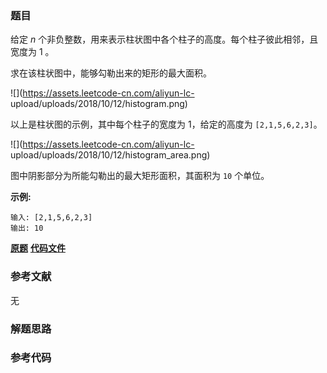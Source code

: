 ### 题目
给定 _n_ 个非负整数，用来表示柱状图中各个柱子的高度。每个柱子彼此相邻，且宽度为 1 。

求在该柱状图中，能够勾勒出来的矩形的最大面积。



![](https://assets.leetcode-cn.com/aliyun-lc-
upload/uploads/2018/10/12/histogram.png)

以上是柱状图的示例，其中每个柱子的宽度为 1，给定的高度为 `[2,1,5,6,2,3]`。



![](https://assets.leetcode-cn.com/aliyun-lc-
upload/uploads/2018/10/12/histogram_area.png)

图中阴影部分为所能勾勒出的最大矩形面积，其面积为 `10` 个单位。



**示例:**

    
    
    输入: [2,1,5,6,2,3]
    输出: 10

 **[原题](https://leetcode-cn.com/problems/largest-rectangle-in-histogram/)**    **[代码文件]()**


### 参考文献
无

### 解题思路




### 参考代码

```go


```




